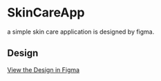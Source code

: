 # SkinCareApp
a simple skin care application is designed by figma.
## Design
[View the Design in Figma](https://www.figma.com/design/gl0YYOKz28SwUmYQM5yO2M/project-HCI?node-id=4-2064&t=yQdj2qxOGaDhxVBi-1)
